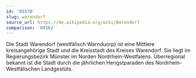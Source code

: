 ```yaml
---
id: '05570'
slug: warendorf
source_url: https://de.wikipedia.org/wiki/Warendorf
comparison: '09162'
---
```


Die Stadt Warendorf (westfälisch Warnduorp) ist eine Mittlere kreisangehörige Stadt und die Kreisstadt des Kreises Warendorf. Sie liegt im Regierungsbezirk Münster im Norden Nordrhein-Westfalens. Überregional bekannt ist die Stadt durch die jährlichen Hengstparaden des Nordrhein-Westfälischen Landgestüts.
